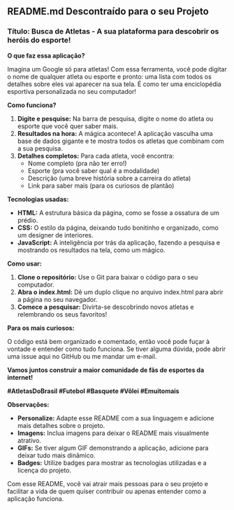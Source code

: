 ## **README.md Descontraído para o seu Projeto**

### **Título: Busca de Atletas - A sua plataforma para descobrir os heróis do esporte!**

**O que faz essa aplicação?**

Imagina um Google só para atletas! Com essa ferramenta, você pode digitar o nome de qualquer atleta ou esporte e pronto: uma lista com todos os detalhes sobre eles vai aparecer na sua tela. É como ter uma enciclopédia esportiva personalizada no seu computador!

**Como funciona?**

1. **Digite e pesquise:** Na barra de pesquisa, digite o nome do atleta ou esporte que você quer saber mais.
2. **Resultados na hora:** A mágica acontece! A aplicação vasculha uma base de dados gigante e te mostra todos os atletas que combinam com a sua pesquisa.
3. **Detalhes completos:** Para cada atleta, você encontra:
   * Nome completo (pra não ter erro!)
   * Esporte (pra você saber qual é a modalidade)
   * Descrição (uma breve história sobre a carreira do atleta)
   * Link para saber mais (para os curiosos de plantão)

**Tecnologias usadas:**

* **HTML:** A estrutura básica da página, como se fosse a ossatura de um prédio.
* **CSS:** O estilo da página, deixando tudo bonitinho e organizado, como um designer de interiores.
* **JavaScript:** A inteligência por trás da aplicação, fazendo a pesquisa e mostrando os resultados na tela, como um mágico.

**Como usar:**

1. **Clone o repositório:** Use o Git para baixar o código para o seu computador.
2. **Abra o index.html:** Dê um duplo clique no arquivo index.html para abrir a página no seu navegador.
3. **Comece a pesquisar:** Divirta-se descobrindo novos atletas e relembrando os seus favoritos!

**Para os mais curiosos:**

O código está bem organizado e comentado, então você pode fuçar à vontade e entender como tudo funciona. Se tiver alguma dúvida, pode abrir uma issue aqui no GitHub ou me mandar um e-mail.

**Vamos juntos construir a maior comunidade de fãs de esportes da internet!** 

**#AtletasDoBrasil #Futebol #Basquete #Vôlei #Emuitomais**

**Observações:**

* **Personalize:** Adapte esse README com a sua linguagem e adicione mais detalhes sobre o projeto.
* **Imagens:** Inclua imagens para deixar o README mais visualmente atrativo.
* **GIFs:** Se tiver algum GIF demonstrando a aplicação, adicione para deixar tudo mais dinâmico.
* **Badges:** Utilize badges para mostrar as tecnologias utilizadas e a licença do projeto.

Com esse README, você vai atrair mais pessoas para o seu projeto e facilitar a vida de quem quiser contribuir ou apenas entender como a aplicação funciona.
